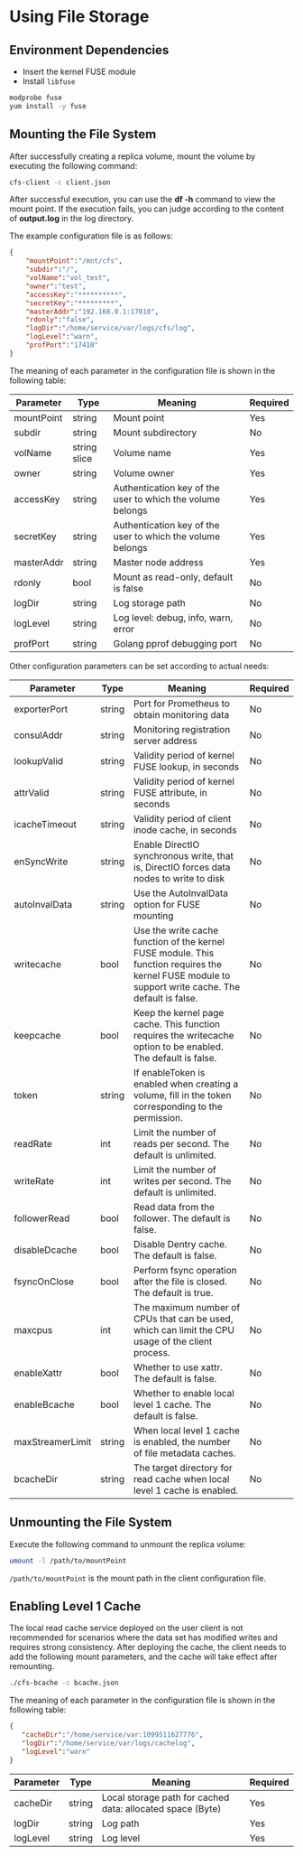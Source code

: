 # Using File Storage

## Environment Dependencies
- Insert the kernel FUSE module
- Install `libfuse`

```bash
modprobe fuse
yum install -y fuse
```

## Mounting the File System
After successfully creating a replica volume, mount the volume by executing the following command:

```bash
cfs-client -c client.json
```

After successful execution, you can use the **df -h** command to view the mount point. If the execution fails, you can judge according to the content of **output.log** in the log directory.

The example configuration file is as follows:

```json
{
    "mountPoint":"/mnt/cfs",
    "subdir":"/",
    "volName":"vol_test",
    "owner":"test",
    "accessKey":"**********",
    "secretKey":"*********",
    "masterAddr":"192.168.0.1:17010",
    "rdonly":"false",
    "logDir":"/home/service/var/logs/cfs/log",
    "logLevel":"warn",
    "profPort":"17410"
}
```

The meaning of each parameter in the configuration file is shown in the following table:

| Parameter  | Type         | Meaning                                      | Required |
| ---------- | ------------ | -------------------------------------------- | -------- |
| mountPoint | string       | Mount point                                  | Yes      |
| subdir     | string       | Mount subdirectory                           | No       |
| volName    | string slice | Volume name                                  | Yes      |
| owner      | string       | Volume owner                                 | Yes      |
| accessKey  | string       | Authentication key of the user to which the volume belongs | Yes      |
| secretKey  | string       | Authentication key of the user to which the volume belongs | Yes      |
| masterAddr | string       | Master node address                           | Yes      |
| rdonly     | bool         | Mount as read-only, default is false          | No       |
| logDir     | string       | Log storage path                             | No       |
| logLevel   | string       | Log level: debug, info, warn, error           | No       |
| profPort   | string       | Golang pprof debugging port                  | No       |

Other configuration parameters can be set according to actual needs:

| Parameter         | Type   | Meaning                                                         | Required |
| ----------------- | ------ | --------------------------------------------------------------- | -------- |
| exporterPort      | string | Port for Prometheus to obtain monitoring data                     | No       |
| consulAddr        | string | Monitoring registration server address                            | No       |
| lookupValid       | string | Validity period of kernel FUSE lookup, in seconds                  | No       |
| attrValid         | string | Validity period of kernel FUSE attribute, in seconds               | No       |
| icacheTimeout     | string | Validity period of client inode cache, in seconds                  | No       |
| enSyncWrite       | string | Enable DirectIO synchronous write, that is, DirectIO forces data nodes to write to disk | No       |
| autoInvalData     | string | Use the AutoInvalData option for FUSE mounting                     | No       |
| writecache        | bool   | Use the write cache function of the kernel FUSE module. This function requires the kernel FUSE module to support write cache. The default is false. | No       |
| keepcache         | bool   | Keep the kernel page cache. This function requires the writecache option to be enabled. The default is false. | No       |
| token             | string | If enableToken is enabled when creating a volume, fill in the token corresponding to the permission. | No       |
| readRate          | int    | Limit the number of reads per second. The default is unlimited.   | No       |
| writeRate         | int    | Limit the number of writes per second. The default is unlimited.  | No       |
| followerRead      | bool   | Read data from the follower. The default is false.                | No       |
| disableDcache     | bool   | Disable Dentry cache. The default is false.                       | No       |
| fsyncOnClose      | bool   | Perform fsync operation after the file is closed. The default is true. | No       |
| maxcpus           | int    | The maximum number of CPUs that can be used, which can limit the CPU usage of the client process. | No       |
| enableXattr       | bool   | Whether to use xattr. The default is false.                       | No       |
| enableBcache      | bool   | Whether to enable local level 1 cache. The default is false.      | No       |
| maxStreamerLimit  | string | When local level 1 cache is enabled, the number of file metadata caches. | No       |
| bcacheDir         | string | The target directory for read cache when local level 1 cache is enabled. | No       |

## Unmounting the File System
Execute the following command to unmount the replica volume:

```bash
umount -l /path/to/mountPoint
```

`/path/to/mountPoint` is the mount path in the client configuration file.

## Enabling Level 1 Cache

The local read cache service deployed on the user client is not recommended for scenarios where the data set has modified writes and requires strong consistency. After deploying the cache, the client needs to add the following mount parameters, and the cache will take effect after remounting.

```bash
./cfs-bcache -c bcache.json
```

The meaning of each parameter in the configuration file is shown in the following table:

```json
{
   "cacheDir":"/home/service/var:1099511627776",
   "logDir":"/home/service/var/logs/cachelog",
   "logLevel":"warn"
}
```

| Parameter | Type   | Meaning                                                    | Required |
|-----------|--------|------------------------------------------------------------|----------|
| cacheDir  | string | Local storage path for cached data: allocated space (Byte) | Yes      |
| logDir    | string | Log path                                                   | Yes      |
| logLevel  | string | Log level                                                  | Yes      |
